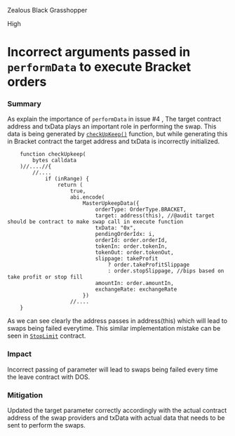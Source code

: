 Zealous Black Grasshopper

High

# Incorrect arguments passed in `performData` to execute Bracket orders

### Summary

As explain the importance of `performData` in issue #4 , The target contract address and txData plays an important role in performing the swap. This data is being generated by [`checkUpKeep()`](https://github.com/sherlock-audit/2024-11-oku/blob/main/oku-custom-order-types/contracts/automatedTrigger/Bracket.sol#L60-L61) function, but while generating this in Bracket contract the target address and txData is incorrectly initialized.

```solidity
    function checkUpkeep(
        bytes calldata
    )//....//{
        //....
            if (inRange) {
                return (
                    true,
                    abi.encode(
                        MasterUpkeepData({
                            orderType: OrderType.BRACKET,
                            target: address(this), //@audit target should be contract to make swap call in execute function
                            txData: "0x",
                            pendingOrderIdx: i,
                            orderId: order.orderId,
                            tokenIn: order.tokenIn,
                            tokenOut: order.tokenOut,
                            slippage: takeProfit
                                ? order.takeProfitSlippage
                                : order.stopSlippage, //bips based on take profit or stop fill
                            amountIn: order.amountIn,
                            exchangeRate: exchangeRate
                        })
                    //....
    }
```
As we can see clearly the address passes in address(this) which will lead to swaps being failed everytime. This similar implementation mistake can be seen in [`StopLimit`](https://github.com/sherlock-audit/2024-11-oku/blob/main/oku-custom-order-types/contracts/automatedTrigger/StopLimit.sol#L57-L60) contract.

### Impact

Incorrect passing of parameter will lead to swaps being failed every time the leave contract with DOS.

### Mitigation

Updated the target parameter correctly accordingly with the actual contract address of the swap providers and txData with actual data that needs to be sent to perform the swaps.